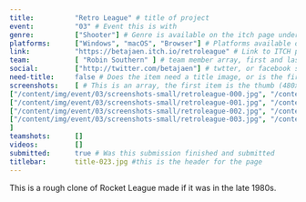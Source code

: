 ```yaml
---
title:          "Retro League" # title of project
event:          "03" # Event this is with
genre:          ["Shooter"] # Genre is available on the itch page under more information
platforms:      ["Windows", "macOS", "Browser"] # Platforms available on
link:           "https://betajaen.itch.io/retroleague" # Link to ITCH page
team:           [ "Robin Southern" ] # team member array, first and last name only, will auto match against previous entries eventually
social:         ["http://twitter.com/betajaen"] # twtter, or facebook social link for team member. This can be an array to match the team array
need-title:     false # Does the item need a title image, or is the first image in the screenshots it
screenshots:    [ # This is an array, the first item is the thumb (480x270), and the second is the screenshot (1920x1080)
["/content/img/event/03/screenshots-small/retroleague-000.jpg", "/content/img/event/03/screenshots/retroleague-000.jpg"],
["/content/img/event/03/screenshots-small/retroleague-001.jpg", "/content/img/event/03/screenshots/retroleague-001.jpg"],
["/content/img/event/03/screenshots-small/retroleague-002.jpg", "/content/img/event/03/screenshots/retroleague-002.jpg"],
["/content/img/event/03/screenshots-small/retroleague-003.jpg", "/content/img/event/03/screenshots/retroleague-003.jpg"]
]
teamshots:      []
videos:         []
submitted:      true # Was this submission finished and submitted
titlebar:       title-023.jpg #this is the header for the page
---
```

This is a rough clone of Rocket League made if it was in the late 1980s.